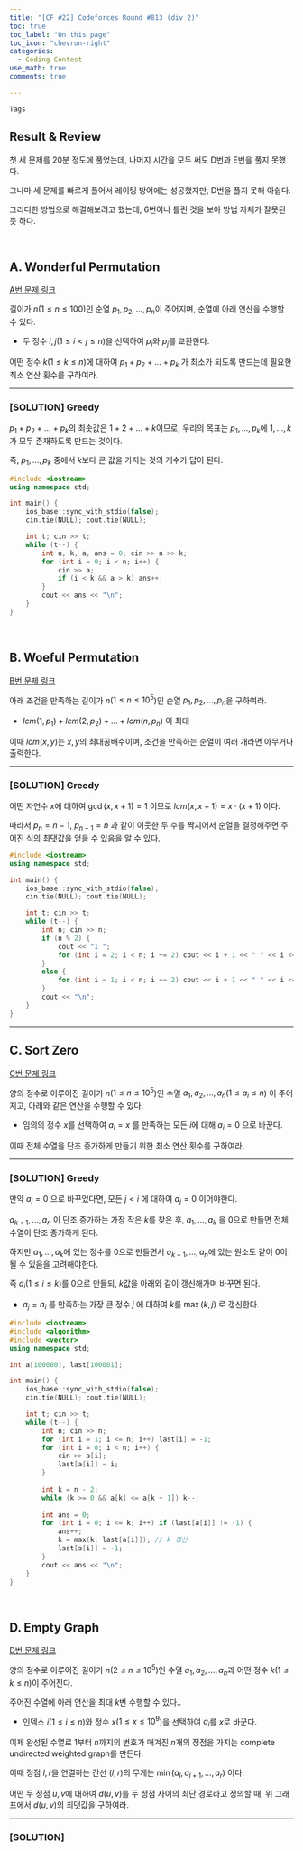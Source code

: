 ```yaml
---
title: "[CF #22] Codeforces Round #813 (div 2)"
toc: true
toc_label: "On this page"
toc_icon: "chevron-right"
categories:
  - Coding Contest
use_math: true
comments: true

---
```


`Tags` 

## Result & Review

첫 세 문제를 20분 정도에 풀었는데, 나머지 시간을 모두 써도 D번과 E번을 풀지 못했다.

그나마 세 문제를 빠르게 풀어서 레이팅 방어에는 성공했지만, D번을 풀지 못해 아쉽다.

그리디한 방법으로 해결해보려고 했는데, 6번이나 틀린 것을 보아 방법 자체가 잘못된 듯 하다.

<br/>

## A. Wonderful Permutation

[A번 문제 링크](https://codeforces.com/contest/1712/problem/A)

길이가 $n$($1 \leq n \leq 100$)인 순열 $p_1, p_2, \dots, p_n$이 주어지며, 순열에 아래 연산을 수행할 수 있다.

- 두 정수 $i, j$($1 \leq i < j \leq n$)을 선택하여 $p_i$와 $p_j$를 교환한다.

어떤 정수 $k$($1 \leq k \leq n$)에 대하여 $p_1 + p_2 + \dots + p_k$ 가 최소가 되도록 만드는데 필요한 최소 연산 횟수를 구하여라.

---

### [SOLUTION] Greedy

$p_1 + p_2 + \dots + p_k$의 최솟값은 $1 + 2 + \dots + k$이므로, 우리의 목표는 $p_1, \dots, p_k$에 $1, \dots, k$가 모두 존재하도록 만드는 것이다.

즉, $p_1, \dots, p_k$ 중에서 $k$보다 큰 값을 가지는 것의 개수가 답이 된다.

```cpp
#include <iostream>
using namespace std;

int main() {
    ios_base::sync_with_stdio(false);
    cin.tie(NULL); cout.tie(NULL);

    int t; cin >> t;
    while (t--) {
        int n, k, a, ans = 0; cin >> n >> k;
        for (int i = 0; i < n; i++) {
            cin >> a;
            if (i < k && a > k) ans++;
        }
        cout << ans << "\n";
    }
}
```

<br/>

## B. Woeful Permutation

[B번 문제 링크](https://codeforces.com/contest/1712/problem/B)

아래 조건을 만족하는 길이가 $n$($1 \leq n \leq 10^5$)인 순열 $p_1, p_2, \dots, p_n$을 구하여라.

- $lcm(1, p_1) + lcm(2, p_2) + \dots + lcm(n, p_n)$ 이 최대

이때 $lcm(x, y)$는 $x, y$의 최대공배수이며, 조건을 만족하는 순열이 여러 개라면 아무거나 출력한다.

---

### [SOLUTION] Greedy

어떤 자연수 $x$에 대하여 $\gcd(x, x+1) = 1$ 이므로 $lcm(x, x+1) = x \cdot (x + 1)$ 이다.

따라서 $p_n = n - 1$, $p_{n-1} = n$ 과 같이 이웃한 두 수를 짝지어서 순열을 결정해주면 주어진 식의 최댓값을 얻을 수 있음을 알 수 있다.

```cpp
#include <iostream>
using namespace std;

int main() {
    ios_base::sync_with_stdio(false);
    cin.tie(NULL); cout.tie(NULL);

    int t; cin >> t;
    while (t--) {
        int n; cin >> n;
        if (n % 2) {
            cout << "1 ";
            for (int i = 2; i < n; i += 2) cout << i + 1 << " " << i << " ";
        }
        else {
            for (int i = 1; i < n; i += 2) cout << i + 1 << " " << i << " ";
        }
        cout << "\n";
    }
}
```

---

## C. Sort Zero

[C번 문제 링크](https://codeforces.com/contest/1712/problem/C)

양의 정수로 이루어진 길이가 $n$($1 \leq n \leq 10^5$)인 수열 $a_1, a_2, \dots, a_n$($1 \leq a_i \leq n$) 이 주어지고, 아래와 같은 연산을 수행할 수 있다.

- 임의의 정수 $x$를 선택하여 $a_i = x$ 를 만족하는 모든 $i$에 대해 $a_i = 0$ 으로 바꾼다.

이때 전체 수열을 단조 증가하게 만들기 위한 최소 연산 횟수를 구하여라.

---

### [SOLUTION] Greedy

만약 $a_i = 0$ 으로 바꾸었다면, 모든 $j < i$ 에 대하여 $a_j = 0$ 이어야한다.

$a_{k+1}, \dots, a_n$ 이 단조 증가하는 가장 작은 $k$를 찾은 후, $a_1, \dots, a_k$ 을 $0$으로 만들면 전체 수열이 단조 증가하게 된다.

하지만 $a_1, \dots, a_k$에 있는 정수를 $0$으로 만들면서 $a_{k+1}, \dots, a_n$에 있는 원소도 같이 $0$이 될 수 있음을 고려해야한다.

즉 $a_i$($1 \leq i \leq k$)를 $0$으로 만들되, $k$값을 아래와 같이 갱신해가며 바꾸면 된다.

- $a_j = a_i$ 를 만족하는 가장 큰 정수 $j$ 에 대하여 $k$를 $\max(k, j)$ 로 갱신한다.

```cpp
#include <iostream>
#include <algorithm>
#include <vector>
using namespace std;

int a[100000], last[100001];

int main() {
    ios_base::sync_with_stdio(false);
    cin.tie(NULL); cout.tie(NULL);

    int t; cin >> t;
    while (t--) {
        int n; cin >> n;
        for (int i = 1; i <= n; i++) last[i] = -1;
        for (int i = 0; i < n; i++) {
            cin >> a[i];
            last[a[i]] = i;
        }
        
        int k = n - 2;
        while (k >= 0 && a[k] <= a[k + 1]) k--;
        
        int ans = 0;
        for (int i = 0; i <= k; i++) if (last[a[i]] != -1) {
            ans++;
            k = max(k, last[a[i]]); // k 갱신
            last[a[i]] = -1;
        }
        cout << ans << "\n";
    }
}
```

<br/>

## D. Empty Graph

[D번 문제 링크](https://codeforces.com/contest/1712/problem/D)

양의 정수로 이루어진 길이가 $n$($2 \leq n \leq 10^5$)인 수열 $a_1, a_2, \dots, a_n$과 어떤 정수 $k$($1 \leq k \leq n$)이 주어진다.

주어진 수열에 아래 연산을 최대 $k$번 수행할 수 있다..

- 인덱스 $i$($1 \leq i \leq n$)와 정수 $x$($1 \leq x \leq 10^9$)을 선택하여 $a_i$를 $x$로 바꾼다.

이제 완성된 수열로 $1$부터 $n$까지의 번호가 매겨진 $n$개의 정점을 가지는 complete undirected weighted graph를 만든다.

이때 정점 $l, r$을 연결하는 간선 $(l, r)$의 무게는 $\min(a_l, a_{l+1}, \dots, a_r)$ 이다.

어떤 두 정점 $u, v$에 대하여 $d(u, v)$를 두 정점 사이의 최단 경로라고 정의할 때, 위 그래프에서 $d(u, v)$의 최댓값을 구하여라.

---

### [SOLUTION] 








